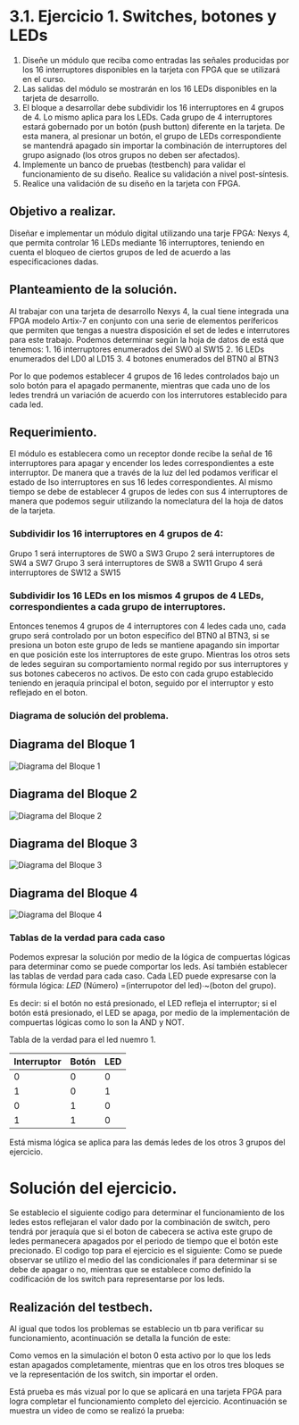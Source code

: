 # 3.1. Ejercicio 1. Switches, botones y LEDs
 1. Diseñe un módulo que reciba como entradas las señales producidas por los 16 interruptores disponibles en la tarjeta con FPGA que se utilizará en el curso.
 2. Las salidas del módulo se mostrarán en los 16 LEDs disponibles en la tarjeta de desarrollo.
 3. El bloque a desarrollar debe subdividir los 16 interruptores en 4 grupos de 4. Lo mismo aplica para los LEDs. Cada grupo de 4 interruptores estará gobernado por un botón (push button) diferente en la tarjeta. De esta manera, al presionar un botón, el grupo de LEDs correspondiente se mantendrá apagado sin importar la combinación de interruptores del grupo asignado (los otros grupos no deben ser afectados).
 4. Implemente un banco de pruebas (testbench) para validar el funcionamiento de su diseño. Realice su validación a nivel post-síntesis.
 5. Realice una validación de su diseño en la tarjeta con FPGA.

## Objetivo a realizar.
Diseñar e implementar un módulo digital utilizando una tarje FPGA: Nexys 4, que permita controlar 16 LEDs mediante 16 interruptores, teniendo en cuenta el bloqueo de ciertos grupos de led de acuerdo a las especificaciones dadas.

## Planteamiento de la solución. 
Al trabajar con una tarjeta de desarrollo Nexys 4, la cual tiene integrada una FPGA modelo Artix-7 en conjunto con una serie de elementos perífericos que permiten que tengas a nuestra disposición el set de ledes e interrutores para este trabajo. 
Podemos determinar según la hoja de datos de está que tenemos:
    1. 16 interruptores enumerados del SW0 al SW15
    2. 16 LEDs enumerados del LD0 al LD15
    3. 4 botones enumerados del BTN0 al BTN3

Por lo que podemos establecer 4 grupos de 16 ledes controlados bajo un solo botón para el apagado permanente, mientras que cada uno de los ledes trendrá un variación de acuerdo con los interrutores establecido para cada led. 
## Requerimiento. 
El módulo es establecera como un receptor donde recibe la señal de 16 interruptores para apagar y encender los ledes correspondientes a este interruptor. De manera que a través de la luz del led podamos verificar el estado de lso interruptores en sus 16 ledes correspondientes.
Al mismo tiempo se debe de establecer 4 grupos de ledes con sus 4 interruptores de manera que podemos seguir utilizando la nomeclatura del la hoja de datos de la tarjeta. 

### Subdividir los 16 interruptores en 4 grupos de 4:
Grupo 1 será interruptores de SW0 a SW3
Grupo 2 será interruptores de SW4 a SW7
Grupo 3 será interruptores de SW8 a SW11
Grupo 4 será interruptores de SW12 a SW15

### Subdividir los 16 LEDs en los mismos 4 grupos de 4 LEDs, correspondientes a cada grupo de interruptores.
Entonces tenemos 4 grupos de 4 interruptores con 4 ledes cada uno, cada grupo será controlado por un boton especifico del BTN0 al BTN3, si se presiona un boton este grupo de leds se mantiene apagando sin importar en que posición este los interruptores de este grupo. Mientras los otros sets de ledes seguiran su comportamiento normal regido por sus interruptores y sus botones cabeceros no activos. 
De esto con cada grupo establecido teniendo en jeraquía principal el boton, seguido por el interruptor y esto reflejado en el boton. 

### Diagrama de solución del problema.
## Diagrama del Bloque 1
![Diagrama del Bloque 1](Imagenes_para_el_solucion/Captura_2025-08-13_112808.png)

## Diagrama del Bloque 2
![Diagrama del Bloque 2](Imagenes%20para%20el%20planteamiento/Captura%20de%20pantalla%202025-08-13%20112906.png)
## Diagrama del Bloque 3
![Diagrama del Bloque 3](Imagenes%20para%20el%20planteamiento/Captura%20de%20pantalla%202025-08-13%20112944.png)
## Diagrama del Bloque 4
![Diagrama del Bloque 4](Imagenes%20para%20el%20planteamiento/Captura%20de%20pantalla%202025-08-13%20113015.png)



### Tablas de la verdad para cada caso 
Podemos expresar la solución por medio de la lógica de compuertas lógicas para determinar como se puede comportar los leds. Así también establecer las tablas de verdad para cada caso. 
Cada LED puede expresarse con la fórmula lógica:
                                    𝐿𝐸𝐷 (Número) =(interrupotor del led)⋅~(boton del grupo).
                                
Es decir: si el botón no está presionado, el LED refleja el interruptor; si el botón está presionado, el LED se apaga, por medio de la implementación de compuertas lógicas como lo son la AND y NOT.

Tabla de la verdad para el led nuemro 1. 

| Interruptor | Botón | LED |
|-------------|-------|-----|
| 0           | 0     | 0   |
| 1           | 0     | 1   |
| 0           | 1     | 0   |
| 1           | 1     | 0   |


Está misma lógica se aplica para las demás ledes de los otros 3 grupos del ejercicio. 


# Solución del ejercicio.

Se establecio el siguiente codigo para determinar el funcionamiento de los ledes estos reflejaran el valor dado por la combinación de switch, pero tendrá por jeraquía que si el boton de cabecera se activa este grupo de ledes permanecera apagados por el periodo de tiempo que el botón este precionado. El codigo top para el ejercicio es el siguiente:
Como se puede observar se utilizo el medio del las condicionales if para determinar si se debe de apagar o no, mientras que se establece como definido la codificación de los switch para representarse por los leds.

## Realización del testbech.
Al igual que todos los problemas se establecio un tb para verificar su funcionamiento, acontinuación se detalla la función de este:

Como vemos en la simulación el boton 0 esta activo por lo que los leds estan apagados completamente, mientras que en los otros tres bloques se ve la representación de los switch, sin importar el orden. 

Está prueba es más vizual por lo que se aplicará en una tarjeta FPGA para logra completar el funcionamiento completo del ejercicio. 
Acontinuación se muestra un video de como se realizó la prueba:
